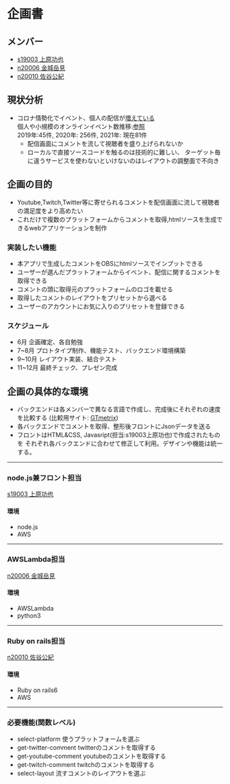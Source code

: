 # 企画書

## メンバー
- [s19003 上原功也](https://github.com/s19003/Graduation_Task.git)
- [n20006 金城岳見](https://github.com/n20006/GraduationTask)
- [n20010 佐谷公紀](https://github.com/n20010/GraduationTask)

## 現状分析
- コロナ情勢化でイベント、個人の配信が[増えている](https://www.bcnretail.com/market/detail/20200831_188434.html)<br>
個人や小規模のオンラインイベント数推移:[参照](https://twipla.jp)<br>
2019年:45件, 2020年: 256件, 2021年: 現在81件<br>
    - 配信画面にコメントを流して視聴者を盛り上げられないか
    - ローカルで直接ソースコードを触るのは技術的に難しい、
        ターゲット毎に違うサービスを使わないといけないのはレイアウトの調整面で不向き


## 企画の目的
- Youtube,Twitch,Twitter等に寄せられるコメントを配信画面に流して視聴者の満足度をより高めたい
- これだけで複数のプラットフォームからコメントを取得,htmlソースを生成できるwebアプリケーションを制作

### 実装したい機能
- 本アプリで生成したコメントをOBSにhtmlソースでインプットできる
- ユーザーが選んだプラットフォームからイベント、配信に関するコメントを取得できる
- コメントの頭に取得元のプラットフォームのロゴを載せる
- 取得したコメントのレイアウトをプリセットから選べる
- ユーザーのアカウントにお気に入りのプリセットを登録できる



### スケジュール
- 6月 企画確定、各自勉強
- 7~8月 プロトタイプ制作、機能テスト、バックエンド環境構築
- 9~10月 レイアウト実装、結合テスト
- 11~12月 最終チェック、プレゼン完成


## 企画の具体的な環境
- バックエンドは各メンバーで異なる言語で作成し、完成後にそれぞれの速度を比較する
  (比較用サイト: [GTmetrix](https://gtmetrix.com/))
- 各バックエンドでコメントを取得、整形後フロントにJsonデータを送る
- フロントはHTML&CSS, Javasript(担当:s19003上原功也)で作成されたものを
  それぞれ各バックエンドに合わせて修正して利用。デザインや機能は統一する。

***
### node.js兼フロント担当
[s19003 上原功也](https://github.com/s19003/Graduation_Task.git)
#### 環境
- node.js
- AWS

***
### AWSLambda担当
[n20006 金城岳見](https://github.com/n20006/GraduationTask)  
#### 環境
- AWSLambda
- python3

***
### Ruby on rails担当
[n20010 佐谷公紀](https://github.com/n20010/GraduationTask)
#### 環境
- Ruby on rails6
- AWS
***

### 必要機能(関数レベル)
- select-platform 使うプラットフォームを選ぶ
- get-twitter-comment twitterのコメントを取得する
- get-youtube-comment youtubeのコメントを取得する
- get-twitch-comment twitchのコメントを取得する
- select-layout 流すコメントのレイアウトを選ぶ

